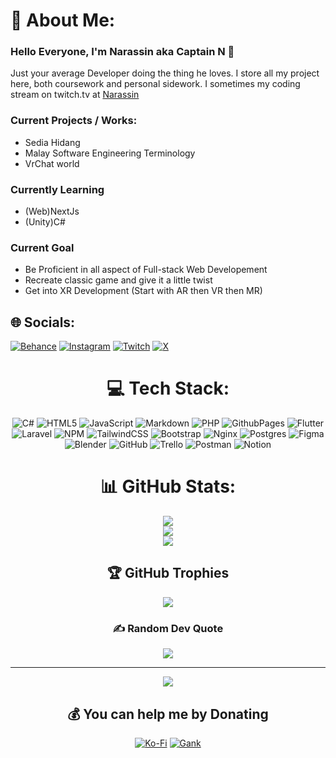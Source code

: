 # 💫 About Me:
### Hello Everyone, I'm Narassin aka Captain N 🐲

Just your average Developer doing the thing he loves. I store all my project here, both coursework and personal sidework. I sometimes my coding  stream on twitch.tv at [Narassin](twitch.tv/narassin)


### Current Projects / Works:
- Sedia Hidang
- Malay Software Engineering Terminology
- VrChat world

### Currently  Learning
- (Web)NextJs
- (Unity)C#

### Current Goal
- Be Proficient in all aspect of Full-stack Web Developement
- Recreate classic game and give it a little twist
- Get into XR Development (Start with AR then VR then MR)


## 🌐 Socials:
[![Behance](https://img.shields.io/badge/Behance-1769ff?logo=behance&logoColor=white)](https://behance.net/narassin) [![Instagram](https://img.shields.io/badge/Instagram-%23E4405F.svg?logo=Instagram&logoColor=white)](https://instagram.com/the_narassin) [![Twitch](https://img.shields.io/badge/Twitch-%239146FF.svg?logo=Twitch&logoColor=white)](https://twitch.tv/Narassin) [![X](https://img.shields.io/badge/X-black.svg?logo=X&logoColor=white)](https://x.com/TheNarassin) 

<div align="center">

# 💻 Tech Stack:
![C#](https://img.shields.io/badge/c%23-%23239120.svg?style=flat&logo=csharp&logoColor=white) ![HTML5](https://img.shields.io/badge/html5-%23E34F26.svg?style=flat&logo=html5&logoColor=white) ![JavaScript](https://img.shields.io/badge/javascript-%23323330.svg?style=flat&logo=javascript&logoColor=%23F7DF1E) ![Markdown](https://img.shields.io/badge/markdown-%23000000.svg?style=flat&logo=markdown&logoColor=white) ![PHP](https://img.shields.io/badge/php-%23777BB4.svg?style=flat&logo=php&logoColor=white) ![GithubPages](https://img.shields.io/badge/github%20pages-121013?style=flat&logo=github&logoColor=white) ![Flutter](https://img.shields.io/badge/Flutter-%2302569B.svg?style=flat&logo=Flutter&logoColor=white) ![Laravel](https://img.shields.io/badge/laravel-%23FF2D20.svg?style=flat&logo=laravel&logoColor=white) ![NPM](https://img.shields.io/badge/NPM-%23CB3837.svg?style=flat&logo=npm&logoColor=white) ![TailwindCSS](https://img.shields.io/badge/tailwindcss-%2338B2AC.svg?style=flat&logo=tailwind-css&logoColor=white) ![Bootstrap](https://img.shields.io/badge/bootstrap-%238511FA.svg?style=flat&logo=bootstrap&logoColor=white) ![Nginx](https://img.shields.io/badge/nginx-%23009639.svg?style=flat&logo=nginx&logoColor=white) ![Postgres](https://img.shields.io/badge/postgres-%23316192.svg?style=flat&logo=postgresql&logoColor=white) ![Figma](https://img.shields.io/badge/figma-%23F24E1E.svg?style=flat&logo=figma&logoColor=white) ![Blender](https://img.shields.io/badge/blender-%23F5792A.svg?style=flat&logo=blender&logoColor=white) ![GitHub](https://img.shields.io/badge/github-%23121011.svg?style=flat&logo=github&logoColor=white) ![Trello](https://img.shields.io/badge/Trello-%23026AA7.svg?style=flat&logo=Trello&logoColor=white) ![Postman](https://img.shields.io/badge/Postman-FF6C37?style=flat&logo=postman&logoColor=white) ![Notion](https://img.shields.io/badge/Notion-%23000000.svg?style=flat&logo=notion&logoColor=white)
</p>

# 📊 GitHub Stats:
![](https://github-readme-stats.vercel.app/api?username=Narassin&theme=darcula&hide_border=false&include_all_commits=false&count_private=false)<br/>
![](https://github-readme-streak-stats.herokuapp.com/?user=Narassin&theme=darcula&hide_border=false)<br/>
![](https://github-readme-stats.vercel.app/api/top-langs/?username=Narassin&theme=darcula&hide_border=false&include_all_commits=false&count_private=false&layout=compact)

## 🏆 GitHub Trophies
![](https://github-profile-trophy.vercel.app/?username=Narassin&theme=monokai&no-frame=false&no-bg=false&margin-w=4)

### ✍️ Random Dev Quote
![](https://quotes-github-readme.vercel.app/api?type=vetical&theme=light)

---
[![](https://visitcount.itsvg.in/api?id=Narassin&icon=8&color=9)](https://visitcount.itsvg.in)

## 💰 You can help me by Donating
[![Ko-Fi](https://img.shields.io/badge/Ko--fi-F16061?style=for-the-badge&logo=ko-fi&logoColor=white)](https://ko-fi.com/captain_narassin)
[![Gank](https://img.shields.io/badge/Gank-logo?style=for-the-badge&logoColor=ed5c5e&label=g&labelColor=ed5c5e&color=393e5e)](https://ganknow.com/narassin)

</div>

<!-- Proudly created with GPRM ( https://gprm.itsvg.in ) -->
